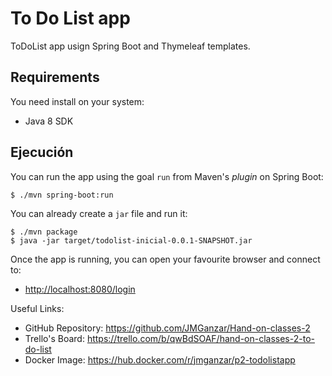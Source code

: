 # To Do List app

ToDoList app usign Spring Boot and Thymeleaf templates.

## Requirements

You need install on your system:

- Java 8 SDK

## Ejecución

You can run the app using the goal `run` from Maven's _plugin_ 
on Spring Boot:

```
$ ./mvn spring-boot:run 
```   

You can already create a `jar` file and run it:

```
$ ./mvn package
$ java -jar target/todolist-inicial-0.0.1-SNAPSHOT.jar 
```

Once the app is running, you can open your favourite browser and connect to:

- [http://localhost:8080/login](http://localhost:8080/login)

Useful Links: 
- GitHub Repository: https://github.com/JMGanzar/Hand-on-classes-2
- Trello's Board: https://trello.com/b/qwBdSOAF/hand-on-classes-2-to-do-list
- Docker Image: https://hub.docker.com/r/jmganzar/p2-todolistapp